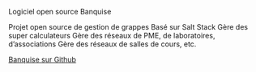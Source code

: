 Logiciel open source Banquise


Projet open source de gestion de grappes
Basé sur Salt Stack
Gère des super calculateurs
Gère des réseaux de PME, de laboratoires, d’associations
Gère des réseaux de salles de cours, etc.

[Banquise sur Github](https://github.com/oxedions/banquise) 
